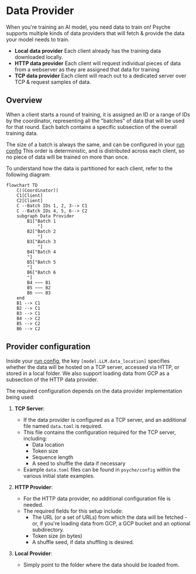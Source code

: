 # Data Provider

When you're training an AI model, you need data to train on!
Psyche supports multiple kinds of data providers that will fetch & provide the data your model needs to train.

- **Local data provider** Each client already has the training data downloaded locally.
- **HTTP data provider** Each client will request individual pieces of data from a webserver as they are assigned that data for training
- **TCP data provider** Each client will reach out to a dedicated server over TCP & request samples of data.

## Overview

When a client starts a round of training, it is assigned an ID or a range of IDs
by the coordinator, representing all the "batches" of data that will be used for that
round. Each batch contains a specific subsection of the overall training data.

The size of a batch is always the same, and can be configured in your [run config](./enduser/run-config.md)
This order is deterministic, and is distributed across each client, so no piece of data will be trained on more than once.

To understand how the data is partitioned for each client, refer to the
following diagram:

```mermaid
flowchart TD
    C((Coordinator))
    C1[Client]
    C2[Client]
    C --Batch IDs 1, 2, 3--> C1
    C --Batch IDs 4, 5, 6--> C2
    subgraph Data Provider
        B1["Batch 1
            "]
        B2["Batch 2
            "]
        B3["Batch 3
            "]
        B4["Batch 4
        "]
        B5["Batch 5
        "]
        B6["Batch 6
        "]
        B4 ~~~ B1
        B5 ~~~ B2
        B6 ~~~ B3
    end
    B1 --> C1
    B2 --> C1
    B3 --> C1
    B4 --> C2
    B5 --> C2
    B6 --> C2
```

## Provider configuration

Inside your [run config](./enduser/run-config.md), the key `[model.LLM.data_location]` specifies whether the data will be hosted on a TCP server, accessed via HTTP, or stored in a local folder.
We also support loading data from GCP as a subsection of the HTTP data provider.

The required configuration depends on the data provider implementation being used:

1. **TCP Server**:

   - If the data provider is configured as a TCP server, and an additional file named `data.toml` is required.
   - This file contains the configuration required for the TCP server, including:
     - Data location
     - Token size
     - Sequence length
     - A seed to shuffle the data if necessary
   - Example `data.toml` files can be found in `psyche/config` within the various initial state examples.

2. **HTTP Provider**:

   - For the HTTP data provider, no additional configuration file is needed.
   - The required fields for this setup include:
     - The URL (or a set of URLs) from which the data will be fetched - or, if you're loading data from GCP, a GCP bucket and an optional subdirectory.
     - Token size (in bytes)
     - A shuffle seed, if data shuffling is desired.

3. **Local Provider**:
   - Simply point to the folder where the data should be loaded from.
